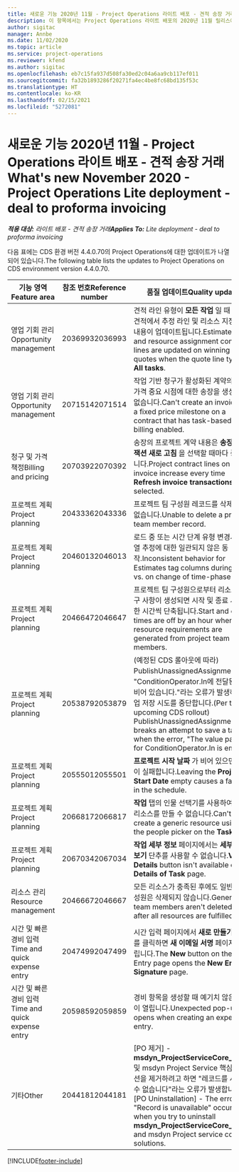 ```yaml
---
title: 새로운 기능 2020년 11월 - Project Operations 라이트 배포 - 견적 송장 거래
description: 이 항목에서는 Project Operations 라이트 배포의 2020년 11월 릴리스에서 사용 가능한 품질 업데이트에 대한 정보를 제공합니다.
author: sigitac
manager: Annbe
ms.date: 11/02/2020
ms.topic: article
ms.service: project-operations
ms.reviewer: kfend
ms.author: sigitac
ms.openlocfilehash: eb7c15fa937d508fa30ed2c04a6aa9cb117ef011
ms.sourcegitcommit: fa32b1893286f20271fa4ec4be8fc68bd135f53c
ms.translationtype: HT
ms.contentlocale: ko-KR
ms.lasthandoff: 02/15/2021
ms.locfileid: "5272081"
---
```

# <a name="whats-new-november-2020---project-operations-lite-deployment---deal-to-proforma-invoicing"></a><span data-ttu-id="815b0-103">새로운 기능 2020년 11월 - Project Operations 라이트 배포 - 견적 송장 거래</span><span class="sxs-lookup"><span data-stu-id="815b0-103">What's new November 2020 - Project Operations Lite deployment - deal to proforma invoicing</span></span>

<span data-ttu-id="815b0-104">_**적용 대상:** 라이트 배포 - 견적 송장 거래_</span><span class="sxs-lookup"><span data-stu-id="815b0-104">_**Applies To:** Lite deployment - deal to proforma invoicing_</span></span>

<span data-ttu-id="815b0-105">다음 표에는 CDS 환경 버전 4.4.0.70의 Project Operations에 대한 업데이트가 나열되어 있습니다.</span><span class="sxs-lookup"><span data-stu-id="815b0-105">The following table lists the updates to Project Operations on CDS environment version 4.4.0.70.</span></span>

| <span data-ttu-id="815b0-106">기능 영역</span><span class="sxs-lookup"><span data-stu-id="815b0-106">Feature area</span></span>                 | <span data-ttu-id="815b0-107">참조 번호</span><span class="sxs-lookup"><span data-stu-id="815b0-107">Reference number</span></span> | <span data-ttu-id="815b0-108">품질 업데이트</span><span class="sxs-lookup"><span data-stu-id="815b0-108">Quality update</span></span>                                                                                                                                                                    |
|------------------------------|------------------|-----------------------------------------------------------------------------------------------------------------------------------------------------------------------------------|
| <span data-ttu-id="815b0-109"> 영업 기회 관리</span><span class="sxs-lookup"><span data-stu-id="815b0-109">Opportunity management</span></span>       | <span data-ttu-id="815b0-110">2036993</span><span class="sxs-lookup"><span data-stu-id="815b0-110">2036993</span></span>          | <span data-ttu-id="815b0-111">견적 라인 유형이 **모든 작업** 일 때 낙찰 견적에서 추정 라인 및 리소스 지정 계약 내용이 업데이트됩니다.</span><span class="sxs-lookup"><span data-stu-id="815b0-111">Estimate line and resource   assignment contract lines are updated on winning quotes when the quote line   type is **All tasks**.</span></span>                                                 |
| <span data-ttu-id="815b0-112"> 영업 기회 관리</span><span class="sxs-lookup"><span data-stu-id="815b0-112">Opportunity management</span></span>       | <span data-ttu-id="815b0-113">2071514</span><span class="sxs-lookup"><span data-stu-id="815b0-113">2071514</span></span>          | <span data-ttu-id="815b0-114">작업 기반 청구가 활성화된 계약의 고정 가격 중요 시점에 대한 송장을 생성할 수 없습니다.</span><span class="sxs-lookup"><span data-stu-id="815b0-114">Can't create an invoice for a   fixed price milestone on a contract that has task-based billing enabled.</span></span>                                                                          |
| <span data-ttu-id="815b0-115">청구 및 가격 책정</span><span class="sxs-lookup"><span data-stu-id="815b0-115">Billing and pricing</span></span>          | <span data-ttu-id="815b0-116">2070392</span><span class="sxs-lookup"><span data-stu-id="815b0-116">2070392</span></span>          | <span data-ttu-id="815b0-117">송장의 프로젝트 계약 내용은 **송장 트랜잭션 새로 고침** 을 선택할 때마다 증가합니다.</span><span class="sxs-lookup"><span data-stu-id="815b0-117">Project contract lines on the   invoice increase every time **Refresh invoice transactions** is   selected.</span></span>                                                                       |
| <span data-ttu-id="815b0-118">프로젝트 계획</span><span class="sxs-lookup"><span data-stu-id="815b0-118">Project planning</span></span>             | <span data-ttu-id="815b0-119">2043336</span><span class="sxs-lookup"><span data-stu-id="815b0-119">2043336</span></span>          | <span data-ttu-id="815b0-120">프로젝트 팀 구성원 레코드를 삭제할 수 없습니다.</span><span class="sxs-lookup"><span data-stu-id="815b0-120">Unable to delete a project team member record.</span></span>                                                                                                                                    |
| <span data-ttu-id="815b0-121">프로젝트 계획</span><span class="sxs-lookup"><span data-stu-id="815b0-121">Project planning</span></span>             | <span data-ttu-id="815b0-122">2046013</span><span class="sxs-lookup"><span data-stu-id="815b0-122">2046013</span></span>          | <span data-ttu-id="815b0-123">로드 중 또는 시간 단계 유형 변경시 태그 열 추정에 대한 일관되지 않은 동작.</span><span class="sxs-lookup"><span data-stu-id="815b0-123">Inconsistent behavior for   Estimates tag columns during load vs. on change of time-phase type.</span></span>                                                                                   |
| <span data-ttu-id="815b0-124">프로젝트 계획</span><span class="sxs-lookup"><span data-stu-id="815b0-124">Project planning</span></span>             | <span data-ttu-id="815b0-125">2046647</span><span class="sxs-lookup"><span data-stu-id="815b0-125">2046647</span></span>          | <span data-ttu-id="815b0-126">프로젝트 팀 구성원으로부터 리소스 요구 사항이 생성되면 시작 및 종료 시간이 한 시간씩 단축됩니다.</span><span class="sxs-lookup"><span data-stu-id="815b0-126">Start and end times are off by   an hour when resource requirements are generated from project team members.</span></span>                                                                      |
| <span data-ttu-id="815b0-127">프로젝트 계획</span><span class="sxs-lookup"><span data-stu-id="815b0-127">Project planning</span></span>             | <span data-ttu-id="815b0-128">2053879</span><span class="sxs-lookup"><span data-stu-id="815b0-128">2053879</span></span>          | <span data-ttu-id="815b0-129">(예정된 CDS 롤아웃에 따라) PublishUnassignedAssignments는 "ConditionOperator.In에 전달된 값이 비어 있습니다."라는 오류가 발생하면 작업 저장 시도를 중단합니다.</span><span class="sxs-lookup"><span data-stu-id="815b0-129">(Per the upcoming CDS   rollout)   PublishUnassignedAssignments   breaks an attempt to save a task when  the error, "The   value passed for ConditionOperator.In is   empty."</span></span> |
| <span data-ttu-id="815b0-130">프로젝트 계획</span><span class="sxs-lookup"><span data-stu-id="815b0-130">Project planning</span></span>             | <span data-ttu-id="815b0-131">2055501</span><span class="sxs-lookup"><span data-stu-id="815b0-131">2055501</span></span>          | <span data-ttu-id="815b0-132">**프로젝트 시작 날짜** 가 비어 있으면 일정이 실패합니다.</span><span class="sxs-lookup"><span data-stu-id="815b0-132">Leaving the **Project Start   Date** empty causes a failure in the schedule.</span></span>                                                                                                      |
| <span data-ttu-id="815b0-133">프로젝트 계획</span><span class="sxs-lookup"><span data-stu-id="815b0-133">Project planning</span></span>             | <span data-ttu-id="815b0-134">2066817</span><span class="sxs-lookup"><span data-stu-id="815b0-134">2066817</span></span>          | <span data-ttu-id="815b0-135">**작업** 탭의 인물 선택기를 사용하여 일반 리소스를 만들 수 없습니다.</span><span class="sxs-lookup"><span data-stu-id="815b0-135">Can't create a generic   resource   using the people picker on   the **Tasks** tab.</span></span>                                                                                               |
| <span data-ttu-id="815b0-136">프로젝트 계획</span><span class="sxs-lookup"><span data-stu-id="815b0-136">Project planning</span></span>             | <span data-ttu-id="815b0-137">2067034</span><span class="sxs-lookup"><span data-stu-id="815b0-137">2067034</span></span>          | <span data-ttu-id="815b0-138">**작업 세부 정보** 페이지에서는 **세부 정보 보기** 단추를 사용할 수 없습니다.</span><span class="sxs-lookup"><span data-stu-id="815b0-138">**View Details** button isn't available on the **Details of Task** page.</span></span>                                                                                                         |
| <span data-ttu-id="815b0-139">리소스 관리</span><span class="sxs-lookup"><span data-stu-id="815b0-139">Resource management</span></span>          | <span data-ttu-id="815b0-140">2046667</span><span class="sxs-lookup"><span data-stu-id="815b0-140">2046667</span></span>          | <span data-ttu-id="815b0-141">모든 리소스가 충족된 후에도 일반 팀 구성원은 삭제되지 않습니다.</span><span class="sxs-lookup"><span data-stu-id="815b0-141">Generic team members aren't   deleted even after all resources are fulfilled.</span></span>                                                                                                     |
| <span data-ttu-id="815b0-142">시간 및 빠른 경비 입력</span><span class="sxs-lookup"><span data-stu-id="815b0-142">Time and quick expense entry</span></span> | <span data-ttu-id="815b0-143">2047499</span><span class="sxs-lookup"><span data-stu-id="815b0-143">2047499</span></span>          | <span data-ttu-id="815b0-144">시간 입력 페이지에서 **새로 만들기** 단추를 클릭하면 **새 이메일 서명** 페이지가 열립니다.</span><span class="sxs-lookup"><span data-stu-id="815b0-144">The **New** button on the Time   Entry page opens the **New Email Signature** page.</span></span>                                                                                               |
| <span data-ttu-id="815b0-145">시간 및 빠른 경비 입력</span><span class="sxs-lookup"><span data-stu-id="815b0-145">Time and quick expense entry</span></span> | <span data-ttu-id="815b0-146">2059859</span><span class="sxs-lookup"><span data-stu-id="815b0-146">2059859</span></span>          | <span data-ttu-id="815b0-147">경비 항목을 생성할 때 예기치 않은 팝업이 열립니다.</span><span class="sxs-lookup"><span data-stu-id="815b0-147">Unexpected   pop-up opens when creating an expense entry.</span></span>                                                                                                                         |
| <span data-ttu-id="815b0-148">기타</span><span class="sxs-lookup"><span data-stu-id="815b0-148">Other</span></span>                        | <span data-ttu-id="815b0-149">2044181</span><span class="sxs-lookup"><span data-stu-id="815b0-149">2044181</span></span>          | <span data-ttu-id="815b0-150">[PO 제거] - **msdyn_ProjectServiceCore_Patch** 및 msdyn Project Service 핵심 솔루션을 제거하려고 하면 "레코드를 사용할 수 없습니다"라는 오류가 발생합니다.</span><span class="sxs-lookup"><span data-stu-id="815b0-150">[PO Uninstallation] - The error,   "Record is unavailable" occurs when you try to uninstall   **msdyn_ProjectServiceCore_Patch** and msdyn Project service core solutions.</span></span>        |


[!INCLUDE[footer-include](../../includes/footer-banner.md)]